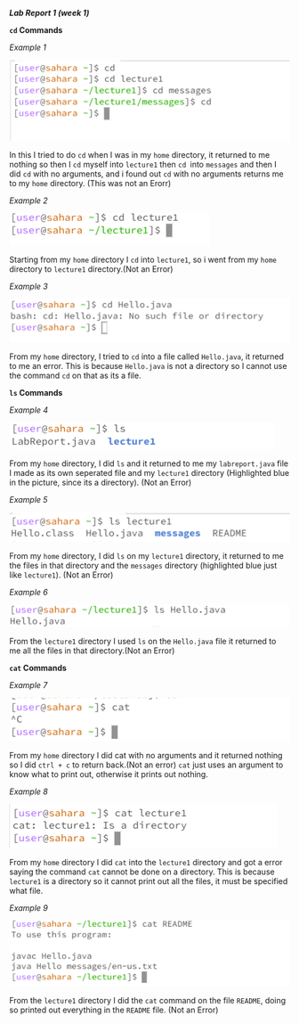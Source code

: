 ***Lab Report 1 (week 1)***

**`cd` Commands**

*Example 1*

![Image](LabReport1.1.png)

In this I tried to do `cd` when I was in my `home` directory, it returned to me nothing so then I `cd` myself into `lecture1` then `cd `into `messages` and then I did `cd` with no arguments, and i found out `cd` with no arguments returns me to my `home` directory. (This was not an Erorr)

*Example 2*

![Image](LabReport.1.2.png)

Starting from my `home` directory I `cd` into `lecture1`, so i went from my `home` directory to `lecture1` directory.(Not an Error)

*Example 3*

![Image](LabReport1.3.png)

From my `home` directory, I tried to `cd` into a file called `Hello.java`, it returned to me an error. This is because `Hello.java` is not a directory so I cannot use the command `cd` on that as its a file.

**`ls` Commands**

*Example 4*

![Image](LabReport1.4.png)

From my `home` directory, I did `ls` and it returned to me my `labreport.java` file I made as its own seperated file and my `lecture1` directory (Highlighted blue in the picture, since its a directory).                 (Not an Error)

*Example 5*

![Image](LabReport.1.6.png)

From my `home` directory, I did `ls` on my `lecture1` directory, it returned to me the files in that directory and the `messages` directory (highlighted blue just like `lecture1`).  (Not an Error)

*Example 6*

![Image](LabReport1.10.png)

From the `lecture1` directory I used `ls` on the `Hello.java` file it returned to me all the files in that directory.(Not an Error)

**`cat` Commands**

*Example 7*

![Image](LabReport1.7.png)

From my `home` directory I did cat with no arguments and it returned nothing so I did `ctrl + c` to return back.(Not an error) `cat` just uses an argument to know what to print out, otherwise it prints out nothing.

*Example 8*

![Image](LabReport1.8.png)

From my `home` directory I did `cat` into the `lecture1` directory and got a error saying the command `cat` cannot be done on a directory. This is because `lecture1` is a directory so it cannot print out all the files, it must be specified what file.

*Example 9*

![Image](LabReport1.9.png)

From the `lecture1` directory I did the `cat` command on the file `README`, doing so printed out everything in the `README` file. (Not an Error)


